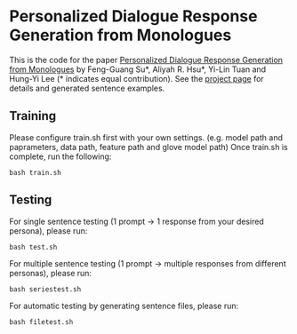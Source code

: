 # Personalized Dialogue Response Generation from Monologues
This is the code for the paper [Personalized Dialogue Response Generation from Monologues](https://www.isca-speech.org/archive/Interspeech_2019/abstracts/1696.html) by Feng-Guang Su*, Aliyah R. Hsu*, Yi-Lin Tuan and Hung-Yi Lee (* indicates equal contribution). See the [project page](https://adelaidehsu.github.io/Personalized-Dialogue-Response-Generation-learned-from-Monologues-demo/) for details and generated sentence examples.

## Training
Please configure train.sh first with your own settings. (e.g. model path and paprameters, data path, feature path and glove model path)
Once train.sh is complete, run the following:
```
bash train.sh
```

## Testing
For single sentence testing (1 prompt -> 1 response from your desired persona), please run:
```
bash test.sh
```
For multiple sentence testing (1 prompt -> multiple responses from different personas), please run:
```
bash seriestest.sh
```
For automatic testing by generating sentence files, please run:
```
bash filetest.sh
```

